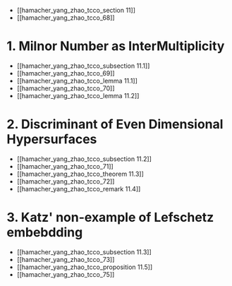 - [[hamacher_yang_zhao_tcco_section 11]]
- [[hamacher_yang_zhao_tcco_68]]
# 1. Milnor Number as InterMultiplicity
- [[hamacher_yang_zhao_tcco_subsection 11.1]]
- [[hamacher_yang_zhao_tcco_69]]
- [[hamacher_yang_zhao_tcco_lemma 11.1]]
- [[hamacher_yang_zhao_tcco_70]]
- [[hamacher_yang_zhao_tcco_lemma 11.2]]


# 2. Discriminant of Even Dimensional Hypersurfaces
- [[hamacher_yang_zhao_tcco_subsection 11.2]]
- [[hamacher_yang_zhao_tcco_71]]
- [[hamacher_yang_zhao_tcco_theorem 11.3]]
- [[hamacher_yang_zhao_tcco_72]]
- [[hamacher_yang_zhao_tcco_remark 11.4]]


# 3. Katz' non-example of Lefschetz embebdding
- [[hamacher_yang_zhao_tcco_subsection 11.3]]
- [[hamacher_yang_zhao_tcco_73]]
- [[hamacher_yang_zhao_tcco_proposition 11.5]]
- [[hamacher_yang_zhao_tcco_75]]


